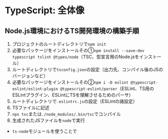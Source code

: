 # TypeScript: 全体像
## Node.js環境におけるTS開発環境の構築手順
1. プロジェクトのルートディレクトリで`npm init`
2. 必要なパッケージをインストールその①`npm install --save-dev typescript tslint @types/node`（TSC、型宣言用のNode.jsをインストール）
3. ルートディレクトリで`tsconfig.json`の設定（出力先、コンパイル後のJSのバージョンなど）
4. 必要なパッケージをインストールその②`npm i -D eslint @typescript-eslint/eslint-plugin @typescript-eslint/parser`（ESLint、TS用のESLintプラグイン、ESLintにTSを理解させるためのパーサ）
5. ルートディレクトリで`.eslintrc.js`の設定（ESLintの諸設定）
4. TSファイルに記述
5. `npx tsc`または`./node_modules/.bin/tsc`でコンパイル
6. 生成されたJSファイルを`node`で実行

- `ts-node`モジュールを使うことで
